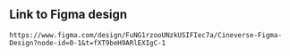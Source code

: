 ## Link to Figma design
```
https://www.figma.com/design/FuNG1rzooUNzkUSIFIec7a/Cineverse-Figma-Design?node-id=0-1&t=fXT9beH9ARlEXIgC-1
```
